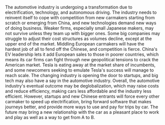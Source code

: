 The automotive industry is undergoing a transformation due to electrification, technology, and autonomous driving. The industry needs to reinvent itself to cope with competition from new carmakers starting from scratch or emerging from China, and new technologies demand new ways of doing business. Weaker firms, especially small Japanese makers, may not survive unless they team up with bigger ones. Some big companies may struggle to adjust their cost structures as volumes decline, except at the upper end of the market. Middling European carmakers will have the hardest job of all to fend off the Chinese, and competition is fierce. China's EV leadership lets it add European sales to those in poorer countries, which means its car firms can fight through new geopolitical tensions to crack the American market. Tesla is eating away at the market share of incumbents, and some newcomers seeking to emulate Tesla's success will manage to reach scale. The changing industry is opening the door to startups, and big tech may also have a say in the automotive industry. Overall, the automotive industry's eventual outcome may be deglobalization, which may raise costs and reduce efficiency, making cars less affordable and the industry less efficient. However, startups and new Chinese entrants will force every other carmaker to speed up electrification, bring forward software that makes journeys better, and provide more ways to use and pay for trips by car. The future may bring a new relationship with the car as a pleasant place to work and play as well as a way to get from A to B.